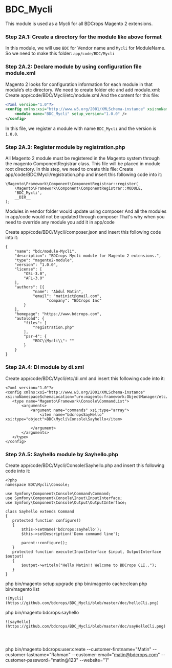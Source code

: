 # BDC_Mycli

This module is used as a Mycli for all BDCrops Magento 2 extensions.





### <a name="Step2A1">Step 2A.1: Create a directory for the module like above format</a>

In this module, we will use `BDC` for Vendor name and `Mycli` for ModuleName. So we need to make this folder: `app/code/BDC/Mycli`



### <a name="Step2A2">Step 2A.2: Declare module by using configuration file module.xml</a>

Magento 2 looks for configuration information for each module in that module’s etc directory. We need to create folder etc and add module.xml:
 Create app/code/BDC/Mycli/etc/module.xml And the content for this file:

~~~ xml
<?xml version="1.0"?>
<config xmlns:xsi="http://www.w3.org/2001/XMLSchema-instance" xsi:noNamespaceSchemaLocation="urn:magento:framework:Module/etc/module.xsd">
    <module name="BDC_Mycli" setup_version="1.0.0" />
</config>
~~~
In this file, we register a module with name `BDC_Mycli` and the version is `1.0.0`.



### <a name="Step2A3"> Step 2A.3: Register module by registration.php</a>

All Magento 2 module must be registered in the Magento system through the magento ComponentRegistrar class. This file will be placed in module root directory.
In this step, we need to create this file:
Create  app/code/BDC/Mycli/registration.php and insert this following code into it:

~~~
\Magento\Framework\Component\ComponentRegistrar::register(
    \Magento\Framework\Component\ComponentRegistrar::MODULE,
    'BDC_Mycli',
    __DIR__
);
~~~

Modules in vendor folder would update using composer And all the modules in app/code would not be updated through composer That's why when you need to override any module you add it in app/code

Create  app/code/BDC/Mycli/composer.json  and insert this following code into it:

```
{
    "name": "bdc/module-Mycli",
    "description": "BDCrops Mycli module for Magento 2 extensions.",
    "type": "magento2-module",
    "version": "1.0.0",
    "license": [
        "OSL-3.0",
        "AFL-3.0"
    ],
	"authors": [{
            "name": "Abdul Matin",
            "email": "matinict@gmail.com",
			      "company": "BDCrops Inc"
        }
    ],
	"homepage": "https://www.bdcrops.com",
    "autoload": {
        "files": [
            "registration.php"
        ],
        "psr-4": {
            "BDC\\Mycli\\": ""
        }
    }
}

```

### <a name="Step2A4"> Step 2A.4: DI module by di.xml</a>


Create  app/code/BDC/Mycli/etc/di.xml and insert this following code into it:

```
<?xml version="1.0"?>
<config xmlns:xsi="http://www.w3.org/2001/XMLSchema-instance" xsi:noNamespaceSchemaLocation="urn:magento:framework:ObjectManager/etc/config.xsd">
   <type name="Magento\Framework\Console\CommandList">
       <arguments>
           <argument name="commands" xsi:type="array">
               <item name="bdcropsSayHello" xsi:type="object">BDC\Mycli\Console\Sayhello</item>

           </argument>
       </arguments>
   </type>
</config>

```

### <a name="Step2A5"> Step 2A.5: Sayhello module by Sayhello.php</a>


Create  app/code/BDC/Mycli/Console/Sayhello.php and insert this following code into it:

```
<?php
namespace BDC\Mycli\Console;

use Symfony\Component\Console\Command\Command;
use Symfony\Component\Console\Input\InputInterface;
use Symfony\Component\Console\Output\OutputInterface;

class Sayhello extends Command
{
   protected function configure()
   {
       $this->setName('bdcrops:sayhello');
       $this->setDescription('Demo command line');

       parent::configure();
   }
   protected function execute(InputInterface $input, OutputInterface $output)
   {
       $output->writeln("Hello Matin!! Welcome to BDCrops CLI..");
   }
}

```

php bin/magento setup:upgrade
php bin/magento cache:clean
php bin/magento list
```
![Mycli](https://github.com/bdcrops/BDC_Mycli/blob/master/doc/helloCli.png)

```
php bin/magento bdcrops:sayhello

```
![sayHello](https://github.com/bdcrops/BDC_Mycli/blob/master/doc/sayHelloCli.png)




```
  php bin/magento bdcrops:user:create --customer-firstname="Matin" --customer-lastname="Rahman" --customer-email="matin@bdcrops.com" --customer-password="matin@123" --website="1"
  ```

